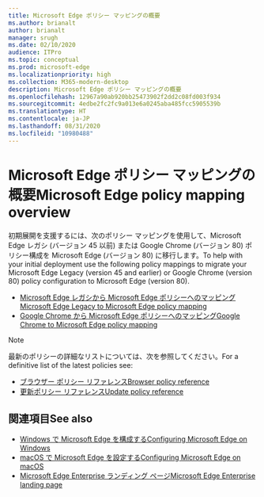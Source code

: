 ```yaml
---
title: Microsoft Edge ポリシー マッピングの概要
ms.author: brianalt
author: brianalt
manager: srugh
ms.date: 02/10/2020
audience: ITPro
ms.topic: conceptual
ms.prod: microsoft-edge
ms.localizationpriority: high
ms.collection: M365-modern-desktop
description: Microsoft Edge ポリシー マッピングの概要
ms.openlocfilehash: 12967a90ab920bb25473902f2dd2c08fd003f934
ms.sourcegitcommit: 4edbe2fc2fc9a013e6a0245aba485fcc5905539b
ms.translationtype: HT
ms.contentlocale: ja-JP
ms.lasthandoff: 08/31/2020
ms.locfileid: "10980488"
---
```

# <span data-ttu-id="67459-103">Microsoft Edge ポリシー マッピングの概要</span><span class="sxs-lookup"><span data-stu-id="67459-103">Microsoft Edge policy mapping overview</span></span>

<span data-ttu-id="67459-104">初期展開を支援するには、次のポリシー マッピングを使用して、Microsoft Edge レガシ (バージョン 45 以前) または Google Chrome (バージョン 80) ポリシー構成を Microsoft Edge (バージョン 80) に移行します。</span><span class="sxs-lookup"><span data-stu-id="67459-104">To help with your initial deployment use the following policy mappings to migrate your Microsoft Edge Legacy (version 45 and earlier) or Google Chrome (version 80) policy configuration to Microsoft Edge (version 80).</span></span>

- [<span data-ttu-id="67459-105">Microsoft Edge レガシから Microsoft Edge ポリシーへのマッピング</span><span class="sxs-lookup"><span data-stu-id="67459-105">Microsoft Edge Legacy to Microsoft Edge policy mapping</span></span>](microsoft-edge-policy-map-legacy-to-newedge.md)
- [<span data-ttu-id="67459-106">Google Chrome から Microsoft Edge ポリシーへのマッピング</span><span class="sxs-lookup"><span data-stu-id="67459-106">Google Chrome to Microsoft Edge policy mapping</span></span>](microsoft-edge-policy-map-chrome-to-newedge.md)

> [!NOTE]
> <span data-ttu-id="67459-107">最新のポリシーの詳細なリストについては、次を参照してください。</span><span class="sxs-lookup"><span data-stu-id="67459-107">For a definitive list of the latest policies see:</span></span>
> - [<span data-ttu-id="67459-108">ブラウザー ポリシー リファレンス</span><span class="sxs-lookup"><span data-stu-id="67459-108">Browser policy reference</span></span>](microsoft-edge-policies.md)
> - [<span data-ttu-id="67459-109">更新ポリシー リファレンス</span><span class="sxs-lookup"><span data-stu-id="67459-109">Update policy reference</span></span>](microsoft-edge-update-policies.md)

## <span data-ttu-id="67459-110">関連項目</span><span class="sxs-lookup"><span data-stu-id="67459-110">See also</span></span>
- [<span data-ttu-id="67459-111">Windows で Microsoft Edge を構成する</span><span class="sxs-lookup"><span data-stu-id="67459-111">Configuring Microsoft Edge on Windows</span></span>](configure-microsoft-edge.md)
- [<span data-ttu-id="67459-112">macOS で Microsoft Edge を設定する</span><span class="sxs-lookup"><span data-stu-id="67459-112">Configuring Microsoft Edge on macOS</span></span>](configure-microsoft-edge-on-mac.md)
- [<span data-ttu-id="67459-113">Microsoft Edge Enterprise ランディング ページ</span><span class="sxs-lookup"><span data-stu-id="67459-113">Microsoft Edge Enterprise landing page</span></span>](https://aka.ms/EdgeEnterprise)
